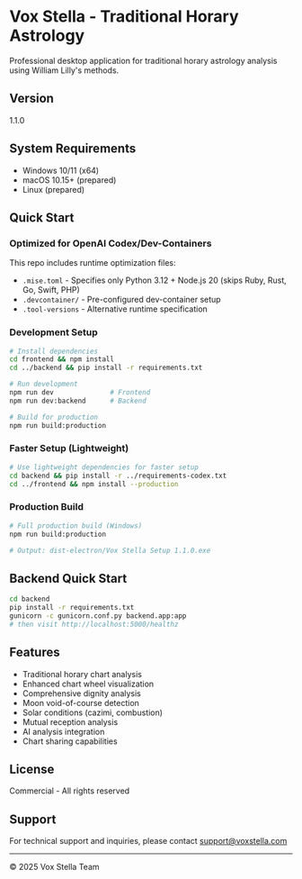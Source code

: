 # Vox Stella - Traditional Horary Astrology

Professional desktop application for traditional horary astrology analysis using William Lilly's methods.

## Version
1.1.0

## System Requirements
- Windows 10/11 (x64)
- macOS 10.15+ (prepared)
- Linux (prepared)

## Quick Start

### Optimized for OpenAI Codex/Dev-Containers
This repo includes runtime optimization files:
- `.mise.toml` - Specifies only Python 3.12 + Node.js 20 (skips Ruby, Rust, Go, Swift, PHP)
- `.devcontainer/` - Pre-configured dev-container setup
- `.tool-versions` - Alternative runtime specification

### Development Setup
```bash
# Install dependencies
cd frontend && npm install
cd ../backend && pip install -r requirements.txt

# Run development
npm run dev              # Frontend
npm run dev:backend      # Backend

# Build for production
npm run build:production
```

### Faster Setup (Lightweight)
```bash
# Use lightweight dependencies for faster setup
cd backend && pip install -r ../requirements-codex.txt
cd ../frontend && npm install --production
```

### Production Build
```bash
# Full production build (Windows)
npm run build:production

# Output: dist-electron/Vox Stella Setup 1.1.0.exe
```

## Backend Quick Start
```bash
cd backend
pip install -r requirements.txt
gunicorn -c gunicorn.conf.py backend.app:app
# then visit http://localhost:5000/healthz
```

## Features
- Traditional horary chart analysis
- Enhanced chart wheel visualization
- Comprehensive dignity analysis
- Moon void-of-course detection
- Solar conditions (cazimi, combustion)
- Mutual reception analysis
- AI analysis integration
- Chart sharing capabilities

## License
Commercial - All rights reserved

## Support
For technical support and inquiries, please contact support@voxstella.com

---
© 2025 Vox Stella Team